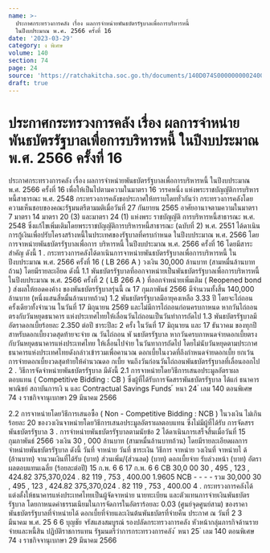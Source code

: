 ```yaml
---
name: >-
  ประกาศกระทรวงการคลัง เรื่อง ผลการจำหน่ายพันธบัตรรัฐบาลเพื่อการบริหารหนี้
  ในปีงบประมาณ พ.ศ. 2566 ครั้งที่ 16
date: '2023-03-29'
category: ง พิเศษ
volume: 140
section: 74
page: 24
source: 'https://ratchakitcha.soc.go.th/documents/140D074S0000000002400.pdf'
draft: true
---
```


# ประกาศกระทรวงการคลัง เรื่อง ผลการจำหน่ายพันธบัตรรัฐบาลเพื่อการบริหารหนี้ ในปีงบประมาณ พ.ศ. 2566 ครั้งที่ 16

ประกาศกระทรวงการคลัง เรื่อง ผลการจำหน่ายพันธบัตรรัฐบาลเพื่อการบริหารหนี้ ในปีงบประมาณ พ.ศ. 2566 ครั้งที่ 16 เพื่อให้เป็นไปตามความในมาตรา 16 วรรคหนึ่ง แห่งพระราชบัญญัติการบริหารหนี้สาธารณะ พ.ศ. 2548 กระทรวงการคลังขอประกาศให้ทราบโดยทั่วกันว่า กระทรวงการคลังโดยความเห็นชอบของคณะรัฐมนตรีตามมติเมื่อวันที่ 27 กันยายน 2565 อาศัยอานาจตามความในมาตรา 7 มาตรา 14 มาตรา 20 (3) และมาตรา 24 (1) แห่งพระ ราชบัญญัติ การบริหารหนี้สาธารณะ พ.ศ. 2548 ซึ่งแก้ไขเพิ่มเติมโดยพระราชบัญญัติการบริหารหนี้สาธารณะ (ฉบับที่ 2) พ.ศ. 2551 ได้ดาเนินการกู้เงินเพื่อปรับโครงสร้างหนี้ในประเทศของรัฐบาลที่ครบกำหนด ในปีงบประมาณ พ.ศ. 2566 โดยการจาหน่ายพันธบัตรรัฐบาลเพื่อการ บริหารหนี้ ในปีงบประมาณ พ.ศ. 2566 ครั้งที่ 16 โดยมีสาระสำคัญ ดังนี้ 1 . กระทรวงการคลังได้ดาเนินการจาหน่ายพันธบัตรรัฐบาลเพื่อการบริหารหนี้ ในปีงบประมาณ พ.ศ. 2566 ครั้งที่ 16 ( LB 266 A ) วงเงิน 30,000 ล้านบาท (สามหมื่นล้านบาทถ้วน) โดยมีรายละเอียด ดังนี้ 1.1 พันธบัตรรัฐบาลที่ออกจาหน่ายเป็นพันธบัตรรัฐบาลเพื่อการบริหารหนี้ ในปีงบประมาณ พ.ศ. 2566 ครั้งที่ 2 ( LB 266 A ) ที่ออกจำหน่ายเพิ่มเติม ( Reopened bond ) ส่งผลให้ยอดคงค้าง ของพันธบัตรรัฐบาลรุ่นนี้ ณ 17 กุมภาพันธ์ 2566 มีจำนวนทั้งสิ้น 140,000 ล้านบาท (หนึ่งแสนสี่หมื่นล้านบาทถ้วน) 1.2 พันธบัตรรัฐบาลมีอายุคงเหลือ 3.33 ปี โดยจะไถ่ถอนครั้งเดียวทั้งจำนวน ในวันที่ 17 มิถุนายน 2569 และไม่มีการไถ่ถอนก่อนครบกาหนด หากวันไถ่ถอนตรงกับวันหยุดธนาคาร แห่งประเทศไทยให้เลื่อนวันไถ่ถอนเป็นวันทำการถัดไป 1.3 พันธบัตรรัฐบาลมีอัตราดอกเบี้ยร้อยละ 2.350 ต่อปี ชาระปีละ 2 ครั้ง ในวันที่ 17 มิถุนายน และ 17 ธันวาคม ของทุกปี สาหรับดอกเบี้ยงวดสุดท้ายจะจ่าย ณ วันไถ่ถอน พั นธบัตรรัฐบาล หากวันครบกาหนดจ่ายดอกเบี้ยตรงกับวันหยุดธนาคารแห่งประเทศไทย ให้เลื่อนไปจ่าย ในวันทาการถัดไป โดยไม่นับวันหยุดตามประกาศธนาคารแห่งประเทศไทยดังกล่าวเข้ารวมเพื่อคานวณ ดอกเบี้ยในงวดที่ถึงกำหนดจ่ายดอกเบี้ย ยกเว้นการจ่ายดอกเบี้ยงวดสุดท้ายให้คำนวณดอ กเบี้ย จนถึงวันก่อนวันไถ่ถอนพันธบัตรรัฐบาลที่เลื่อนออกไป 2 . วิธีการจัดจำหน่ายพันธบัตรรัฐบาล มีดังนี้ 2.1 การจาหน่ายโดยวิธีการเสนอประมูลอัตราผลตอบแทน ( Competitive Bidding : CB ) ซึ่งผู้ที่ได้รับการจัดสรรพันธบัตรรัฐบาล ได้แก่ ธนาคารพาณิชย์ สถาบันการเงิ น และ Contractual Savings Funds ้ หนา 24 ่ เลม 140 ตอนพิเศษ 74 ง ราชกิจจานุเบกษา 29 มีนาคม 2566

2.2 การจาหน่ายโดยวิธีการเสนอซื้อ ( Non - Competitive Bidding : NCB ) ในวงเงิน ไม่เกินร้อยละ 20 ของวงเงินจาหน่ายโดยวิธีการเสนอประมูลอัตราผลตอบแทน ซึ่งไม่มีผู้ที่ได้รับ การจัดสรรพันธบัตรรัฐบาล 3 . การจำหน่ายพันธบัตรรัฐบาลตามนัยข้อ 2 ได้ดาเนินการเสร็จสิ้นเมื่อวันที่ 15 กุมภาพันธ์ 2566 วงเงิน 30 , 000 ล้านบาท (สามหมื่นล้านบาทถ้วน) โดยมีรายละเอียดผลการจำหน่ายพันธบัตรรัฐบาล ดังนี้ วันที่ จาหน่าย วันที่ ชาระเงิน วิธีการ จาหน่าย วงเงินที่ จาหน่ายไ ด้ (ล้านบาท) จานวนเงินที่ได้รับ (บาท) ส่วนเพิ่ม/(ส่วนลด) (บาท) ดอกเบี้ยจ่าย รับล่วงหน้า (บาท) อัตรา ผลตอบแทนเฉลี่ย (ร้อยละต่อปี) 15 ก.พ. 6 6 17 ก.พ. 6 6 CB 30,0 00 30 , 495 , 123 , 424.82 375,370,024 . 82 119 , 753 , 400.00 1.9605 NCB - - - - รวม 30,000 30 , 495 , 123 , 424.82 375,370,024 . 82 119 , 753 , 400.00 4 . กระทรวงการคลังได้แต่งตั้งให้ธนาคารแห่งประเทศไทยเป็นผู้จัดจาหน่าย นายทะเบียน และตัวแทนการจ่ายเงินพันธบัตรรัฐบาล โดยกาหนดค่าธรรมเนียมในการจัดการในอัตราร้อยละ 0.03 (ศูนย์จุดศูนย์สาม) ของราคาพันธบัตรรัฐบาลที่จำหน่ายได้ ดอกเบี้ยที่จ่ายและเงินต้นพันธบัตรที่จ่ายคืน ประกาศ ณ วันที่ 2 3 มีนาคม พ.ศ. 25 6 6 บุญชัย จรัสแสงสมบูรณ์ รองปลัดกระทรวงการคลัง หัวหน้ากลุ่มภารกิจด้านรายจ่ายและหนี้สิน ปฏิบัติราชการแทน รัฐมนตรีว่าการกระทรวงการคลัง ้ หนา 25 ่ เลม 140 ตอนพิเศษ 74 ง ราชกิจจานุเบกษา 29 มีนาคม 2566
